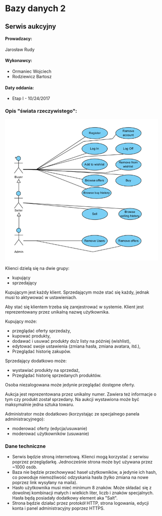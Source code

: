 # Bazy danych 2
## Serwis aukcyjny
#### Prowadzacy:
Jarosław Rudy

#### Wykonawcy:
* Ormaniec Wojciech  
* Rodziewicz Bartosz

#### Daty oddania:
* Etap I - 10/24/2017

### Opis "świata rzeczywistego":

![Use Case Diagram](useCases.jpg "Use case diagram")

Klienci dzielą się na dwie grupy:
* kupujący
* sprzedający

Kupującym jest każdy klient. Sprzedającym może stać się każdy, jednak musi to aktywować w ustawieniach.

Aby stać się klientem trzeba się zarejestrować w systemie. Klient jest reprezentowany przez unikalną nazwę użytkownika.

Kupujący może:
* przeglądać oferty sprzedaży,
* kupować produkty,
* dodawać i usuwać produkty do/z listy na później (wishlist),
* edytować swoje ustawienia (zmiana hasła, zmiana avatara, itd.),
* Przeglądać historię zakupów.

Sprzedający dodatkowo może:
* wystawiać produkty na sprzedaż,
* Przeglądać historię sprzedanych produktów.

Osoba niezalogowana może jedynie przeglądać dostępne oferty.

Aukcja jest reprezentowana przez unikalny numer. Zawiera też informacje o tym czy produkt został sprzedany. Na aukcji wystawiona może być maksymalnie jedna sztuka towaru.

Administrator może dodatkowo (korzystając ze specjalnego panela administracyjnego):
* moderować oferty (edycja/usuwanie)
* moderować użytkowników (usuwanie)

### Dane techniczne

* Serwis będzie stroną internetową. Klienci mogą korzystać z serwisu poprzez przeglądarkę. Jednocześnie strona może być używana przez ~1000 osób.
* Baza nie będzie przechowywać haseł użytkowników, a jedynie ich hash, co powoduje niemożliwość odzyskania hasła (tylko zmiana na nowe poprzez link wysyłany na maila).
* Hasło użytkownika musi mieć minimum 8 znaków. Może składać się z dowolnej kombinacji małych i wielkich liter, liczb i znaków specjalnych. Hasła będą posiadały dodatkowy element aka "Salt".
* Strona będzie działać przez protokół HTTP, strona logowania, edycji konta i panel administracyjny poprzez HTTPS.
